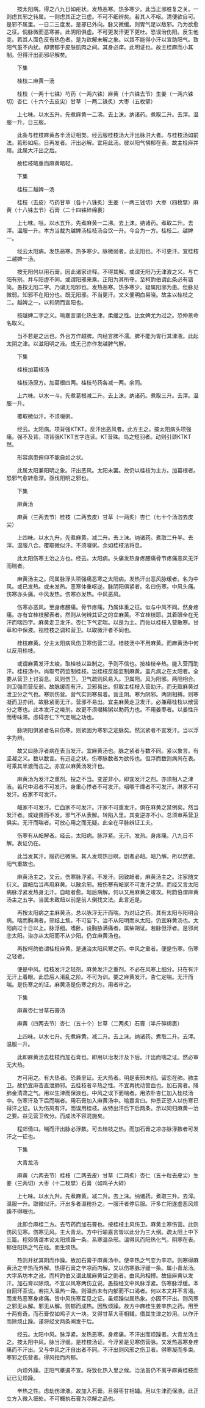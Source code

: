 <!-- { "loadSidebar": true } -->
　　按太阳病。得之八九日如疟状。发热恶寒。热多寒少。此当正邪胜复之关。一则虑其邪之转属。一则虑其正之已虚。不可不细辨矣。若其人不呕。清便欲自可。是邪不属里。一日二三度发。是邪已外向。脉又微缓。则胃气足以敌邪。乃为欲愈之征。倘脉微而恶寒甚。此阴阳俱虚。不可更发汗更下更吐。恐误治伤阳。反生他变。若其人面色反有热色者。是为欲解未解之象。以其不能得小汗以宣助阳气。致阳气虽不内扰。却怫郁于皮肤肌肉之间。其身必痒。此明证也。故主桂麻而小其制。但得汗出而邪尽解矣。

　　下集

　　桂枝二麻黄一汤

　　桂枝（一两十七铢）芍药（一两六铢）麻黄（十六铢去节）生姜（一两六铢切）杏仁（十六个去皮尖）甘草（一两二铢炙）大枣（五枚擘）

　　上七味。以水五升。先煮麻黄一二沸。去上沫。纳诸药。煮取二升。去滓。温服一升。日三服。

　　此条与桂枝麻黄各半汤证相类。经云服桂枝汤大汗出脉洪大者。与桂枝汤如前法。若形如疟。日再发者。汗出必解。宜用此汤。彼以阳气怫郁在表。故主桂麻并用。此属大汗出之后。

　　故桂枝略重而麻黄略轻。

　　下集

　　桂枝二越婢一汤

　　桂枝（去皮）芍药甘草（各十八铢炙）生姜（一两三钱切）大枣（四枚擘）麻黄（十八铢去节）石膏（二十四铢碎绵裹）

　　上七味。咀。以水五升。先煮麻黄一二沸。去上沫。纳诸药。煮取二升。去滓。温服一升。本方当裁为越婢汤桂枝汤合饮一升。今合为一方。桂枝二。越婢一。

　　经云太阳病。发热恶寒。热多寒少。脉微弱者。此无阳也。不可更汗。宜桂枝二越婢一汤。

　　按无阳何以用石膏。因此诸家诠释。不得其解。或谓无阳乃无津液之义。与亡阳有别。并与阳虚不同。或谓阳邪来乘。正阳为其所夺。至柯韵伯谓此条必有错简。愚按无阳二字。乃谓无阳邪也。发热恶寒。热多寒少。疑属阳邪为患。但脉见微弱。知邪不在阳分也。既无阳邪。不当更汗。文义便明白易晓。故主以桂枝之二。越婢之一。以和阴而宣阳也。

　　按越婢二字之义。喻嘉言谓化热生津。柔缓之性。比女婢尤为过之。恐仲景命名取义。

　　当不若是之远也。外台方作越脾。内经言脾不濡。脾不能为胃行其津液。此起太阴之津。以滋阳明之液。成无己亦作发越脾气解。

　　下集

　　桂枝加葛根汤

　　桂枝汤原方。加葛根四两。桂枝芍药各减一两。余同。

　　上六味。以水一斗。先煮葛根减二升。去上沫。纳诸药。煮取三升。去滓。温服一升。

　　覆取微似汗。不须啜粥。

　　经云。太阳病。项背强KTKT。反汗出恶风者。此方主之。按太阳病头项强痛。强不及背。项背强KTKT五字连读。KT音殊。鸟之短羽者。动则引颈KTKT然。

　　形容病患俯仰不能自如之状。

　　此属太阳兼阳明之象。汗出恶风。太阳未罢。故仍以桂枝为主方。加葛根者。恐邪气愈转愈深。亟伐阳明之邪也。

　　下集

　　麻黄汤

　　麻黄（三两去节）桂枝（二两去皮）甘草（一两炙）杏仁（七十个汤泡去皮尖）

　　上四味。以水九升。先煮麻黄。减二升。去上沫。纳诸药。煮取二升半。去滓。温服八合。覆取微似汗。不须啜粥。余如桂枝法将息。

　　此太阳伤寒主治之方也。经云。太阳病。头痛发热身疼腰痛骨节疼痛恶风无汗而喘者。

　　麻黄汤主之。同属脉浮头项强痛恶寒之太阳病。发热汗出恶风脉缓者。名为中风。或已发热。或未发热。恶寒体重呕逆。脉阴阳俱紧者。名曰伤寒。中风头痛。伤寒亦头痛。中风发热。伤寒亦发热。中风恶风。

　　伤寒亦恶风。至身疼腰痛。骨节疼痛。乃属体重之征。似与中风不同。然身疼痛。亦有宜桂枝解表者。然则从何辨其证之的宜麻黄。不宜桂枝耶。其着眼全在无汗而喘四字。麻黄走卫发汗。杏仁下气定喘。以是为主。而佐以桂枝入营散寒。甘草和中保液。视桂枝之调和营卫。以取微汗者不同也。

　　桂枝麻黄。分主太阳病风伤卫寒伤营二证。桂枝汤中不用麻黄。而麻黄汤中何以反用桂枝。

　　或谓麻黄发汗太峻。取桂枝以监制之。予则不信也。按桂枝辛热。能入营而助汗。桂枝汤中。尚取芍药监制桂枝。岂桂枝反能监制麻黄。盖凡病之在太阳者。全要从营卫上讨消息。风则伤卫。卫气疏则风易入。卫属阳。风为阳邪。两阳相合。则卫强而营反弱。故脉缓而有汗。卫邪易出。但取主桂枝入营助汗。而无取麻黄过泄卫分之气也。寒则伤营。营气实则寒易着。营主阴。寒为阴邪。两阴相搏。则寒凝而卫亦闭。故脉紧而无汗。营邪不易出。宜主麻黄走卫发汗。必兼藉桂枝以散营分之寒也。此本发汗之峻剂。故更不须啜稀粥以助药力也。不用姜枣者。以姜性升而枣味滞。虑碍杏仁下气定喘之功也。

　　脉阴阳俱紧者名曰伤寒。则紧固为寒邪之定脉矣。然沉紧者不宜发汗。当以浮字为辨。

　　故又曰脉浮者病在表当发汗。宜麻黄汤也。脉之紧者与数不同。紧以象言。有坚凝之义。数以数言。有迅走之状。伤寒脉数者为欲传也。但浮而数则病尚在表。可乘其半渡而击之。亦宜以麻黄汤发汗也。

　　麻黄汤为发汗之重剂。投之不当。变逆非小。即宜发汗之剂。亦须相人之津液。若尺中迟者不可发汗。身重心悸者不可发汗。咽喉干燥者不可发汗。淋家不可发汗。疮家不可发汗。

　　衄家不可发汗。亡血家不可发汗。汗家不可重发汗。俱在麻黄之禁例矣。然当发汗者。或疑畏而不发。邪气不从表解。转陷入里。其变逆亦不小。总须审系营卫俱实。无汗而喘者。可放心用之而无疑。此全在平脉辨证工夫。

　　伤寒有从衄解者。经云。太阳病。脉浮紧。无汗。发热。身疼痛。八九日不解。表证仍在。

　　此当发其汗。服药已微除。其人发烦热目瞑。剧者必衄。衄乃解。所以然者。阳气重故也。

　　麻黄汤主之。又云。伤寒脉浮紧。不发汗。因致衄者。麻黄汤主之。注家随文衍义。谓衄后当再用麻黄。以散余邪。按伤寒有衄家不可发汗之禁。而经又言太阳病脉浮紧发热身无汗。自衄者愈。衄后病解。何以又用麻黄之峻攻。柯韵伯谓麻黄汤主之五字。当属未致衄以前是前人倒找文法。此言近是。

　　再按太阳病之主麻黄汤。总以脉浮无汗而喘。为对证之药。其有太阳与阳明合病。喘而胸满者。邪结上焦。不可妄下。治不从阳明而从太阳。仍宜麻黄汤也。太阳病过十日以上。脉浮细。嗜卧。设胸胁满痛者。属柴胡证。若脉但浮者。是邪尚恋太阳。治亦从太阳而不从少阳。仍宜麻黄汤也。

　　再按柯韵伯谓桂枝麻黄。是通治太阳风寒之药。中风之重者。便是伤寒。伤寒之轻者。

　　便是中风。桂枝发汗之轻剂。麻黄发汗之重剂。不必在风寒上细分。只在有汗无汗上着眼。此启后人淆乱之阶。不可为训。要之麻黄发汗。杏仁定喘。无汗而喘。是伤寒之的证。麻黄汤是伤寒之的方。用者审之。

　　下集

　　麻黄杏仁甘草石膏汤

　　麻黄（四两去节）杏仁（五十个）甘草（二两炙）石膏（半斤碎绵裹）

　　上四味。以水七升。先煮麻黄。减二升。去上沫。纳诸药。煮取二升。去滓。温服一升。

　　此即麻黄汤去桂枝而加石膏也。即用以治发汗及下后。汗出而喘之证。然必审无大热。

　　方可用之。有大热者。恐兼里证。无大热者。明是表邪未彻。留恋在肺。肺主卫。故仍宜麻杏直泄肺邪。去桂枝者辛热之性。不宜再扰动营血也。加石膏者。降肺金清肃之气。用以生津而保液也。中风之误下而喘者。用浓朴杏仁加入桂枝汤中。伤寒汗及下后而喘者。用石膏加入麻黄汤中。喻嘉言曰。仲景正恐人以伤寒已得汗之证。认为伤风有汗。而误用桂枝。故特出汗后下后两条。示以同归麻黄一治之要。益见营卫攸分。而成法不容混施矣。

　　程郊倩曰。喘而汗出脉必浮数。可去桂枝之热。而加石膏之凉亦脉浮数者可发汗之一征也。

　　下集

　　大青龙汤

　　麻黄（六两去节）桂枝（二两去皮）甘草（二两炙）杏仁（五十粒去皮尖）生姜（三两切）大枣（十二枚擘）石膏（如鸡子大碎）

　　上七味。以水九升。先煮麻黄。减二升。去上沫。纳诸药。煮取三升。去滓。温服一升。取微似汗。汗出多者温粉扑之。一服汗者停后服。汗多亡阳遂虚恶风烦躁不得眠也。

　　此即合麻桂二方。去芍药而加石膏也。按桂枝主风伤卫。麻黄主寒伤营。此则伤风见寒。伤寒见风。主大青龙。方中行喻嘉言皆以此分为三大纲。疏太阳上中下三篇。程郊倩谓本论太阳烦躁一条。系寒温杂邪。温得风而阳热化气。阴寒在表。郁住阳热之气在经。而生烦热。

　　热则并扰其阴而作躁。故加石膏于麻黄汤中。使辛热之气变为辛凉。则寒得麻黄汤之辛热而外解。热得石膏之辛凉而内解。又以伤寒脉浮缓一条。属小青龙汤。大字系坊本之讹。而柯韵伯又谓此属麻黄证之剧者。由风热相搏。故倍麻黄以发汗。加石膏以除烦。不宜以风寒两伤立说。愚按经文中风脉浮紧。伤寒脉浮缓。本自回环互说。若拦入温热一路。则温热未有内郁而不口渴者。何以本文并不言渴。而发热恶寒身疼痛。皆中风伤寒互见之证。虽烦躁似属热象。亦因不汗出。则风寒之邪无从解。邪无从解。则郁而成热。因致烦躁。故方中麻桂生姜辛热之药。用至十两有奇。而石膏仅如鸡子大一块。又得甘草大枣相辅。借其生津之妙用。以作汗而除烦止躁。谨将经文两条阐发于后。

　　经云。太阳中风。脉浮紧。发热恶寒。身疼痛。不汗出而烦躁者。大青龙汤主之。按太阳中风。脉当浮缓。是桂枝汤证。今浮紧是见寒伤营脉。又发热恶寒身疼痛而不汗出。又与中风之汗自出者不同。不汗出则风邪之伤卫者。得寒凝而多束。寒邪之伤营者。得风拒而内郁。

　　内烦外躁。正阳气壅遏不宣。将致化热入里之候。治法虽仍不离乎麻黄桂枝而证已见烦躁。

　　辛热之性。虑劫伤津液。故加入石膏。且得枣甘相辅。用以生津而保液。此正立方入微入细处。不可概执石膏为凉解之品也。

